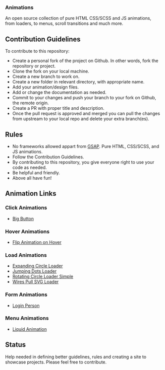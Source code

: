 ### Animations

An open source collection of pure HTML CSS/SCSS and JS animations, from loaders, to menus, scroll transitions and much more.

## Contribution Guidelines

To contribute to this repository:

- Create a personal fork of the project on Github. In other words, fork the repository or project.
- Clone the fork on your local machine.
- Create a new branch to work on.
- Create a new folder in relevant directory, with appropriate name.
- Add your animation/design files.
- Add or change the documentation as needed.
- Commit to your changes and push your branch to your fork on Github, the remote origin.
- Create a PR with proper title and description.
- Once the pull request is approved and merged you can pull the changes from upstream to your local repo and delete your extra branch(es).

## Rules

- No frameworks allowed appart from [GSAP](https://greensock.com/gsap/). Pure HTML, CSS/SCSS, and JS animations.
- Follow the Contribution Guidelines.
- By contributing to this repository, you give everyone right to use your code as needed.
- Be helpful and friendly.
- Above all have fun!

## Animation Links

### Click Animations

- [Big Button](https://animations.gq/Click%20Animations/big-button/index.html)

### Hover Animations

- [Flip Animation on Hover](https://animations.gq/Hover%20Animations/Flip%20Animation%20on%20Hover/index.html)

### Load Animations

- [Expanding Circle Loader](https://animations.gq/Load%20Animations/Expanding%20Circle%20Loader/index.html)
- [Jumping Dots Loader](https://animations.gq/Load%20Animations/Jumping%20Dots%20Loader/index.html)
- [Rotating Circle Loader Simple](https://animations.gq/Load%20Animations/Rotating%20Circle%20Loader%20Simple/index.html)
- [Wires Pull SVG Loader](https://animations.gq/Load%20Animations/Wires%20pull%20SVG%20loader/index.html)

### Form Animations

- [Login Person](https://animations.gq/Form%20Animations/Show%20Password/index.html)

### Menu Animations

- [Liquid Animation](https://animations.gq/Menu%20Animations/Liquid%20Navigation%20Menu/index.html)

## Status

Help needed in defining better guidelines, rules and creating a site to showcase projects. Please feel free to contribute.
